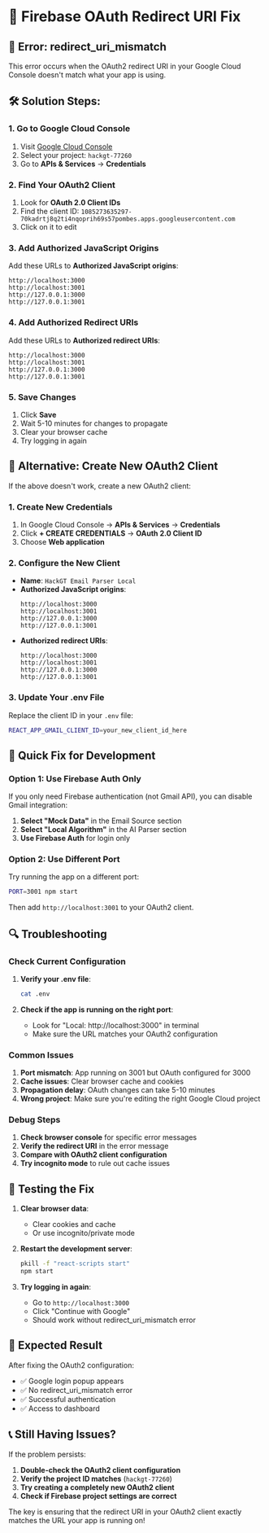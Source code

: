 # 🔧 Firebase OAuth Redirect URI Fix

## 🚨 **Error: redirect_uri_mismatch**

This error occurs when the OAuth2 redirect URI in your Google Cloud Console doesn't match what your app is using.

## 🛠️ **Solution Steps:**

### 1. **Go to Google Cloud Console**
1. Visit [Google Cloud Console](https://console.cloud.google.com/)
2. Select your project: `hackgt-77260`
3. Go to **APIs & Services** → **Credentials**

### 2. **Find Your OAuth2 Client**
1. Look for **OAuth 2.0 Client IDs**
2. Find the client ID: `1085273635297-70kadrtj8q2ti4nqoprih69s57pombes.apps.googleusercontent.com`
3. Click on it to edit

### 3. **Add Authorized JavaScript Origins**
Add these URLs to **Authorized JavaScript origins**:
```
http://localhost:3000
http://localhost:3001
http://127.0.0.1:3000
http://127.0.0.1:3001
```

### 4. **Add Authorized Redirect URIs**
Add these URLs to **Authorized redirect URIs**:
```
http://localhost:3000
http://localhost:3001
http://127.0.0.1:3000
http://127.0.0.1:3001
```

### 5. **Save Changes**
1. Click **Save**
2. Wait 5-10 minutes for changes to propagate
3. Clear your browser cache
4. Try logging in again

## 🔄 **Alternative: Create New OAuth2 Client**

If the above doesn't work, create a new OAuth2 client:

### 1. **Create New Credentials**
1. In Google Cloud Console → **APIs & Services** → **Credentials**
2. Click **+ CREATE CREDENTIALS** → **OAuth 2.0 Client ID**
3. Choose **Web application**

### 2. **Configure the New Client**
- **Name**: `HackGT Email Parser Local`
- **Authorized JavaScript origins**:
  ```
  http://localhost:3000
  http://localhost:3001
  http://127.0.0.1:3000
  http://127.0.0.1:3001
  ```
- **Authorized redirect URIs**:
  ```
  http://localhost:3000
  http://localhost:3001
  http://127.0.0.1:3000
  http://127.0.0.1:3001
  ```

### 3. **Update Your .env File**
Replace the client ID in your `.env` file:
```bash
REACT_APP_GMAIL_CLIENT_ID=your_new_client_id_here
```

## 🚀 **Quick Fix for Development**

### Option 1: Use Firebase Auth Only
If you only need Firebase authentication (not Gmail API), you can disable Gmail integration:

1. **Select "Mock Data"** in the Email Source section
2. **Select "Local Algorithm"** in the AI Parser section
3. **Use Firebase Auth** for login only

### Option 2: Use Different Port
Try running the app on a different port:

```bash
PORT=3001 npm start
```

Then add `http://localhost:3001` to your OAuth2 client.

## 🔍 **Troubleshooting**

### Check Current Configuration
1. **Verify your .env file**:
   ```bash
   cat .env
   ```

2. **Check if the app is running on the right port**:
   - Look for "Local: http://localhost:3000" in terminal
   - Make sure the URL matches your OAuth2 configuration

### Common Issues
1. **Port mismatch**: App running on 3001 but OAuth configured for 3000
2. **Cache issues**: Clear browser cache and cookies
3. **Propagation delay**: OAuth changes can take 5-10 minutes
4. **Wrong project**: Make sure you're editing the right Google Cloud project

### Debug Steps
1. **Check browser console** for specific error messages
2. **Verify the redirect URI** in the error message
3. **Compare with OAuth2 client configuration**
4. **Try incognito mode** to rule out cache issues

## 📱 **Testing the Fix**

1. **Clear browser data**:
   - Clear cookies and cache
   - Or use incognito/private mode

2. **Restart the development server**:
   ```bash
   pkill -f "react-scripts start"
   npm start
   ```

3. **Try logging in again**:
   - Go to `http://localhost:3000`
   - Click "Continue with Google"
   - Should work without redirect_uri_mismatch error

## 🎯 **Expected Result**

After fixing the OAuth2 configuration:
- ✅ Google login popup appears
- ✅ No redirect_uri_mismatch error
- ✅ Successful authentication
- ✅ Access to dashboard

## 📞 **Still Having Issues?**

If the problem persists:
1. **Double-check the OAuth2 client configuration**
2. **Verify the project ID matches** (`hackgt-77260`)
3. **Try creating a completely new OAuth2 client**
4. **Check if Firebase project settings are correct**

The key is ensuring that the redirect URI in your OAuth2 client exactly matches the URL your app is running on!

